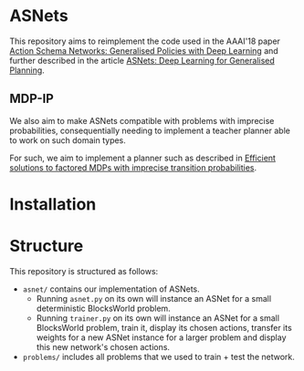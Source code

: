 # ASNets

This repository aims to reimplement the code used in the AAAI'18 paper
[Action Schema Networks: Generalised Policies with Deep Learning](https://arxiv.org/abs/1709.04271) 
and further described in the article
[ASNets: Deep Learning for Generalised Planning](https://arxiv.org/abs/1908.01362).

## MDP-IP

We also aim to make ASNets compatible with problems with imprecise probabilities,
consequentially needing to implement a teacher planner able to work on such
domain types.

For such, we aim to implement a planner such as described in
[Efficient solutions to factored MDPs with imprecise transition probabilities](https://www.sciencedirect.com/science/article/pii/S0004370211000026).

# Installation

# Structure

This repository is structured as follows:

- `asnet/` contains our implementation of ASNets.
  - Running `asnet.py` on its own will instance an ASNet for a small deterministic BlocksWorld problem.
  - Running `trainer.py` on its own will instance an ASNet for a small BlocksWorld problem, train it, display its chosen actions, transfer its weights for a new ASNet instance for a larger problem and display this new network's chosen actions.
- `problems/` includes all problems that we used to train + test the network.

